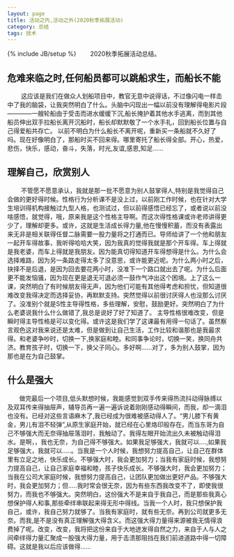 ```yaml
---
layout: page
title: 活动之内,活动之外(2020秋季拓展活动)
category: 总结
tags: 技术
---
```

{% include JB/setup %}
　　2020秋季拓展活动总结。
 
## 危难来临之时,任何船员都可以跳船求生，而船长不能
&#160; &#160; &#160; &#160; 这应该是我们在做众人划船项目中，教官无意中说得话，不过像闪电一样击中了我的脑袋，让我突然明白了什么。头脑中闪现出一幅以前没有理解得电影片段————一艘轮船由于受击而进水缓缓下沉,船长掩护着其他水手逃离，而到其他船员伸出双手拉船长离开沉船时，船长却默默敬了一个水手礼，回到船长位置与自己得爱船共存亡。 以前不明白为什么船长不离开呢，重新买一条船就不久好了吗。现在好像明白了，那船时买不回来得。哪里寄托了船长得全部。开心，热爱，悲伤，快乐，感动，奋斗，失落，时光,友谊,感恩,知足......

## 理解自己，欣赏别人
 &#160; &#160; &#160; &#160; 不管愿不愿意承认，我就是那一批不愿意为别人鼓掌得人,特别是我觉得自己会做的更好得时候。性格行为分析课不是没上过，以前刚工作时候，也在针对大学生培训得机构接触过九型人格，也测试过，但以前得感悟已经忘了，或者说以前没啥感悟，就觉得，哦，原来我是这个性格主导啊。而这次得性格课或许老师讲得更少了，理解却更多。或许，这就是生活成长得力量,他在慢慢积蓄，而没有表露出来无非是相关联得任督二脉需要一股力量将之打通而已。导师给讲了一个他和朋友一起开车得故事，我听得哈哈大笑，因为我真的觉得我就是那个开车得。车上得就是我老婆，而车上得就是我朋友。因为能真切得知道开车得想得是什么。为什么会选择难路，因为另一条路走得太多了没意思，或许能更近呢。为什么两小时之后，抉择不是后退，是因为回去要花两小时，没准下一个路口就出去了呢。为什么后面更不能发恼骚，因为现在更是退无可退必须一鼓作气冲出这个困境。上了这么一课，突然明白了有时候朋友得无声，因为他们可能有其他得考虑和担忧，但知道很难改变我得决定而选择妥协，再默默支持。突然觉得以前很讨厌得人也没那么讨厌了。没准别个就是S性主导得性格，多些理解，安慰，鼓励更好。突然明白了为什么老婆说我什么什么做错了,我总是说好了好了知道了。 主导性格很难改变，但是瞬时得主导性格是可以变化得。或许这是我们学了这课最有用得一句话了。虽然察言观色这对我来说还是太难，但是做到让自己生活，工作比较和谐那也是我最求得。和老婆争吵时，切换一下,换家庭和睦。和同事争论时，切换一笑，换同舟共济。教育孩子时，切换一下，换父子同心。多好啊......对了，多为别人鼓掌，因为那也是在为自己鼓掌。  
## 什么是强大
 &#160; &#160; &#160; &#160;做完最后一个项目,低头默想时候，我能感觉到双手传来得热流抖动得脉搏以及双耳传来得抽屉声，辅导员再一遍一遍诉说着刚刚感动得瞬间，而我，却一滴泪也没有。已经对这些言语麻木了,我已经成为很难被感动得人了。“男儿膝下有黄金，男儿有泪不轻弹”,从原生家庭开始，就已经在心里烙印般存在。而当东哥为自己不够强大而无奈得抽屉落泪时，我触动了。我得左眼开始流出久未被触动得泪水。是啊，，我也无奈，为自己得不够强大。如果我足够强大，我就可以....,如果我足够强大，我就可以.....。当我是一个人时候，我想努力提高自己，让自己在群体里有立足之地，快乐成长。不够强大时，我会更加努力；当我有家庭时候，我想努力提高自己，让自己家庭幸福和睦，孩子快乐成长。不够强大时，我会更加努力；当我在公司大家庭时候，我想努力提高自己，让团队更加做出更好产品。不够强大时，我会更加努力；但.....我时常会很无奈，因为有些东西我改变不了，即使我很努力，而我也不够强大。突然明白，这份强大不是来自于我自己，而是那些我真心想保护得人和事,那些牵绊串联起来得无形中得线。当我一个人时，我只想保护我自己，或许，我自己努力就够了。当我有家庭时，就有些无奈。再到公司就更多无奈。而我,是不是没有真正理解强大得含义。而这强大得力量得来源被我无情得浪费掉了呢。改变，改变，我将把这份来自于大地迸发得自然之力，来自于人与人之间牵绊得力量汇聚成一股强大得力量，用于击溃那阻挡在我们前进道路中得一切障碍。这就是我以后应该做得......
　
